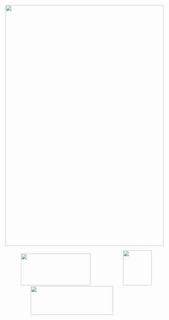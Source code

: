 <p align="center">
<img src="https://file.garden/Zt3AK4Hu3nEBt7QD/blur_edgesqvhqx.png" alt=""
  width="500" 
  height="760">

⠀⠀⠀⠀⠀<a href="https://rentry.co/laxn"><img src="https://file.garden/Zt3AK4Hu3nEBt7QD/rentry.png" alt=""
  width="220" 
  height="100"></a>⠀⠀⠀⠀⠀⠀⠀⠀⠀⠀<a href="https://angels.atabook.org/"><img src="https://file.garden/Zt3AK4Hu3nEBt7QD/ata.png" alt=""
  width="90" 
  height="110"></a> ⠀⠀⠀⠀⠀⠀⠀⠀<a href="https://rentry.co/hanguk"><img src="https://file.garden/Zt3AK4Hu3nEBt7QD/directory.png" alt=""
  width="260" 
  height="90"></a>
  </p>

